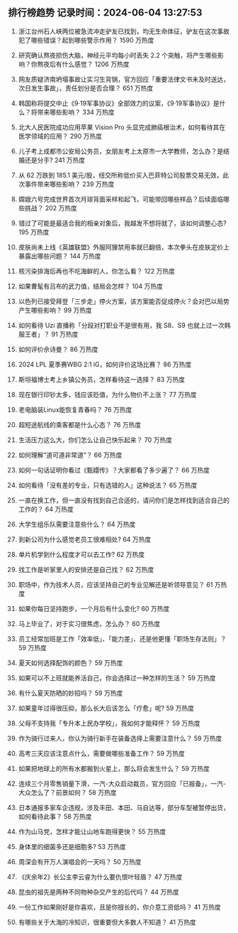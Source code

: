 
## 排行榜趋势 记录时间：2024-06-04 13:27:53
  
  1. 浙江台州石人峡两位被急流冲走驴友已找到，均无生命体征，驴友在这次事故犯了哪些错误？起到哪些警示作用？ 1590 万热度
    
  2. 研究确认熬夜损伤大脑，神经元平均每小时丢失 2.2 个突触，将产生哪些影响？你熬夜后有什么感觉？ 1206 万热度
    
  3. 网友质疑济南坍塌事故让实习生背锅，官方回应「重要法律文书未及时送达，次日发生事故」，责任划分是否合理？ 651 万热度
    
  4. 韩国称将提交中止《9·19军事协议》全部效力的议案，《9·19军事协议》是什么？将带来哪些影响？ 334 万热度
    
  5. 北大人民医院成功应用苹果 Vision Pro 头显完成肺癌根治术，如何看待其在医学领域的应用？ 290 万热度
    
  6. 儿子考上成都市公安局公务员，女朋友考上太原市一大学教师，怎么办？是结婚还是分手? 241 万热度
    
  7. 从 62 万跌到 185.1 美元/股，纽交所称低价买入巴菲特公司股票交易无效，此次事件带来哪些影响？ 239 万热度
    
  8. 嫦娥六号完成世界首次月球背面采样和起飞，可能带回哪些样品？后续面临哪些挑战？ 202 万热度
    
  9. 错过了可能是最适合我的相亲对象后，我越发不想将就了，该如何调整心态? 195 万热度
    
  10. 皮肤尚未上线《英雄联盟》外服阿狸禁用率就已翻倍，本次拳头在皮肤定价上暴露出哪些问题？ 144 万热度
    
  11. 核污染排海后再也不吃海鲜的人，你怎么看？ 122 万热度
    
  12. 如果曹髦有吕布的武力值，结局会怎样？ 104 万热度
    
  13. 以色列已接受拜登「三步走」停火方案，该方案能否促成停火？会对巴以局势产生哪些影响？ 99 万热度
    
  14. 如何看待 Uzi 直播称「分段对打职业不是很有用，我 S8、S9 也就上过一次韩服王者」？ 91 万热度
    
  15. 如何评价佘诗曼？ 86 万热度
    
  16. 2024 LPL 夏季赛WBG 2:1 iG，如何评价这场比赛？ 86 万热度
    
  17. 斯坦福博士考上乡镇公务员，怎样看待这一选择？ 83 万热度
    
  18. 现在银行印钞太多，钱应该贬值，为什么物价不上涨？ 77 万热度
    
  19. 老电脑装Linux能恢复青春吗？ 76 万热度
    
  20. 超短途航线的乘客都是什么心态？ 76 万热度
    
  21. 生活压力这么大，你们怎么让自己快乐起来？ 70 万热度
    
  22. 如何理解“道可道非常道”？ 66 万热度
    
  23. 如何一句话证明你看过《甄嬛传》？大家都看了多少遍了？ 66 万热度
    
  24. 如何看待「没有差的专业，只有选错的人」这种说法？ 65 万热度
    
  25. 一直在换工作，但一直没有找到自己合适的，请问你们是怎样找到适合自己的工作的？ 64 万热度
    
  26. 大学生组乐队需要注意些什么？ 64 万热度
    
  27. 到新公司为什么感觉老员工很难相处? 64 万热度
    
  28. 单片机学到什么程度才可以去工作? 62 万热度
    
  29. 找工作是听家里人的安排还是自己找？ 62 万热度
    
  30. 职场中，作为技术人员，应该坚持自己的专业见解还是听领导意见？ 61 万热度
    
  31. 如果你每日坚持跑步，一个月后有什么变化? 60 万热度
    
  32. 马上毕业了，对于实习很焦虑，怎么办？ 60 万热度
    
  33. 员工经常加班是工作「效率低」、「能力差」、还是他更懂「职场生存法则」？ 59 万热度
    
  34. 夏天如何选择配饰的颜色？ 59 万热度
    
  35. 如果可以不上班就能养活自己，你会选择过一种怎样的生活？ 59 万热度
    
  36. 有什么夏天防晒的妙招吗？ 59 万热度
    
  37. 如果童年过得很压抑，那么长大后该怎么「疗愈」呢? 59 万热度
    
  38. 父母不支持我「专升本上民办学校」，我如何才能释怀？ 59 万热度
    
  39. 作为骑行过来人，你认为骑行新手在装备选择上需要注意什么？ 59 万热度
    
  40. 高考三天应该注意点什么，需要做哪些准备工作？ 59 万热度
    
  41. 如果把地球上的所有水都搬到火星上，那么将会发生什么？ 59 万热度
    
  42. 连续三个月零售销量下滑，一汽-大众启动裁员，官方回应「已报备」，一汽-大众怎么了？前景如何？ 58 万热度
    
  43. 日本通报多家车企违规，涉及丰田、本田、马自达等，部分车型被暂停出货，如何看待此事？ 58 万热度
    
  44. 作为山马党，怎样才能让山地车跑得更快？ 55 万热度
    
  45. 身体里的细菌多还是细胞多? 53 万热度
    
  46. 周深会有开万人演唱会的一天吗？ 50 万热度
    
  47. 《庆余年2》长公主李云睿为什么要仇恨叶轻眉？ 47 万热度
    
  48. 昆虫的祖先是两种不同物种杂交产生的后代吗？ 44 万热度
    
  49. 一份工作如果刚好是你喜欢，且是你擅长的，你介意工资低吗？ 41 万热度
    
  50. 有哪些关于大海的冷知识，很重要但大多数人不知道？ 41 万热度
    
